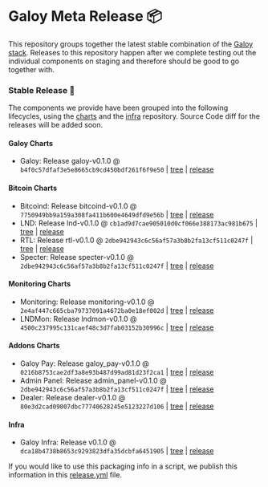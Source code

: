 # Galoy Meta Release 📦

This repository groups together the latest stable combination of the [Galoy stack](https://github.com/GaloyMoney/awesome-galoy#tech-components). 
Releases to this repository happen after we complete testing out the individual components on staging and therefore should be good to go together with.

### Stable Release 🎉

The components we provide have been grouped into the following lifecycles, using the [charts](https://github.com/GaloyMoney/charts) and the [infra](https://github.com/GaloyMoney/galoy-infra) repository. 
Source Code diff for the releases will be added soon.

#### Galoy Charts
- Galoy: Release galoy-v0.1.0 @ `b4f0c57dfaf3e5e8665cb9cd450bdf261f6f9e50` | [tree](https://github.com/GaloyMoney/charts/tree/b4f0c57dfaf3e5e8665cb9cd450bdf261f6f9e50/charts/galoy) | [release](https://github.com/GaloyMoney/charts/releases/tag/galoy-v0.1.0)

#### Bitcoin Charts
- Bitcoind: Release bitcoind-v0.1.0 @ `7750949bb9a159a308fa411b600e4649dfd9e56b` | [tree](https://github.com/GaloyMoney/charts/tree/7750949bb9a159a308fa411b600e4649dfd9e56b/charts/bitcoind) | [release](https://github.com/GaloyMoney/charts/releases/tag/bitcoind-v0.1.0)
- LND: Release lnd-v0.1.0 @ `cb1ad9d7cae905010d0cf066e388173ac981b675` | [tree](https://github.com/GaloyMoney/charts/tree/cb1ad9d7cae905010d0cf066e388173ac981b675/charts/lnd) | [release](https://github.com/GaloyMoney/charts/releases/tag/lnd-v0.1.0)
- RTL: Release rtl-v0.1.0 @ `2dbe942943c6c56af57a3b8b2fa13cf511c0247f` | [tree](https://github.com/GaloyMoney/charts/tree/2dbe942943c6c56af57a3b8b2fa13cf511c0247f/charts/rtl) | [release](https://github.com/GaloyMoney/charts/releases/tag/rtl-v0.1.0)
- Specter: Release specter-v0.1.0 @ `2dbe942943c6c56af57a3b8b2fa13cf511c0247f` | [tree](https://github.com/GaloyMoney/charts/tree/2dbe942943c6c56af57a3b8b2fa13cf511c0247f/charts/specter) | [release](https://github.com/GaloyMoney/charts/releases/tag/specter-v0.1.0)

#### Monitoring Charts
- Monitoring: Release monitoring-v0.1.0 @ `2e4af447c665cba79737091a4672ba0e18ef002d` | [tree](https://github.com/GaloyMoney/charts/tree/2e4af447c665cba79737091a4672ba0e18ef002d/charts/monitoring) | [release](https://github.com/GaloyMoney/charts/releases/tag/monitoring-v0.1.0)
- LNDMon: Release lndmon-v0.1.0 @ `4500c237995c131caef48c3d7fab03152b30996c` | [tree](https://github.com/GaloyMoney/charts/tree/4500c237995c131caef48c3d7fab03152b30996c/charts/lnd/charts/lndmon) | [release](https://github.com/GaloyMoney/charts/releases/tag/lndmon-v0.1.0)

#### Addons Charts
- Galoy Pay: Release galoy_pay-v0.1.0 @ `0216b8753cae2df3a8e93b487d99ad81d23f2ca1` | [tree](https://github.com/GaloyMoney/charts/tree/0216b8753cae2df3a8e93b487d99ad81d23f2ca1/charts/galoy-pay) | [release](https://github.com/GaloyMoney/charts/releases/tag/galoy_pay-v0.1.0)
- Admin Panel: Release admin_panel-v0.1.0 @ `2dbe942943c6c56af57a3b8b2fa13cf511c0247f` | [tree](https://github.com/GaloyMoney/charts/tree/2dbe942943c6c56af57a3b8b2fa13cf511c0247f/charts/admin-panel) | [release](https://github.com/GaloyMoney/charts/releases/tag/admin_panel-v0.1.0)
- Dealer: Release dealer-v0.1.0 @ `80e3d2cad09007dbc77740628245e5123227d106` | [tree](https://github.com/GaloyMoney/charts/tree/80e3d2cad09007dbc77740628245e5123227d106/charts/dealer) | [release](https://github.com/GaloyMoney/charts/releases/tag/dealer-v0.1.0)

#### Infra

- Galoy Infra: Release v0.1.0 @ `dca18b4738b8653c9293823dfa35dcbfa6451905` | [tree](https://github.com/GaloyMoney/galoy-infra/tree/dca18b4738b8653c9293823dfa35dcbfa6451905) | [release](https://github.com/GaloyMoney/galoy-infra/releases/tag/v0.1.0)

If you would like to use this packaging info in a script, we publish this information in this [release.yml](./release.yml) file.
